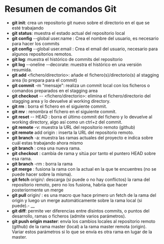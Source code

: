 # Resumen de comandos Git

- __git init__: crea un repositorio git nuevo sobre el directorio en el que se esté trabajando
- __git status__: muestra el estado actual del repositorio local
- __git config__ --global user.name <nombre>: Crea el nombre del usuario, es necesario para hacer los commits
- __git config__ --global user.email <email>: Crea el email del usuario, necesario para algunos repositorios remotos. 
- __git log__: muestra el histórico de commits del repositorio
- __git log__ --oneline --decorate: muestra el histórico en una versión resumida.
- __git add__ <fichero/directorio>: añade el fichero(s)/directorio(s) al stagging area (lo prepara para el commit)
- __git commit__ -m "mensaje": realiza un commit local con los ficheros o comandos preparados en el stagging area
- __git checkout__ -- <fichero/directorio>: elimina el fichero/directorio del stagging area y lo devuelve al working directory.
- __git rm__ <fichero>: borra el fichero en el siguiente commit.
- __git mv__ <fichero>: renombra el fichero en el siguiente commit.
- __git reset__ -- HEAD <fichero>: borra el último commit del fichero y lo devuelve al working directory, algo así como un ctrl+z del commit.
- __git remote__ -v: muestra la URL del repositorio remoto (github)
- __git remote__ add origin <URL>: inserta la URL del repositorio remoto.
- __git branch__ -a: muestra las ramas actuales del proyecto e indica sobre cuál estas trabajando ahora mismo
- __git branch__ <rama>: crea una nueva rama.
- __git checkout__ <rama>: cambia de rama y sitúa por tanto el puntero HEAD sobre esa rama.
- __git branch__ -rm <rama>: borra la rama
- __git merge__ <rama>: fusiona la rama con la actual en la que te encuentres (no se puede hacer sobre la misma).
- __git fetch__ origin/<rama>: descarga (si puede o no hay conflictos) la rama del repositorio remoto, pero no los fusiona, habría que hacer posteriormente un merge
- __git pull__ origin/<rama> <rama-local>: es una macro que hace primero un fetch de la rama del origin y luego un merge automáticamente sobre la rama local (si puede).- __
- __git diff__: permite ver diferencias entre disintos commits, o puntos del desarrollo, ramas o ficheros (admite varios parámetros).
- __git push origin master__: envía los cambios locales al repositorio remoto (github) de la rama master (local) a la rama master remota (origin). Variar estos parámetros si lo que se envía es otra rama en lugar de la master.